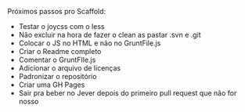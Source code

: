 Próximos passos pro Scaffold:

- Testar o joycss com o less
- Não excluir na hora de fazer o clean as pastar .svn e .git
- Colocar o JS no HTML e não no GruntFile.js
- Criar o Readme completo
- Comentar o GruntFIle.js
- Adicionar o arquivo de licenças
- Padronizar o repositório
- Criar uma GH Pages
- Sair pra beber no Jever depois do primeiro pull request que não for nosso
